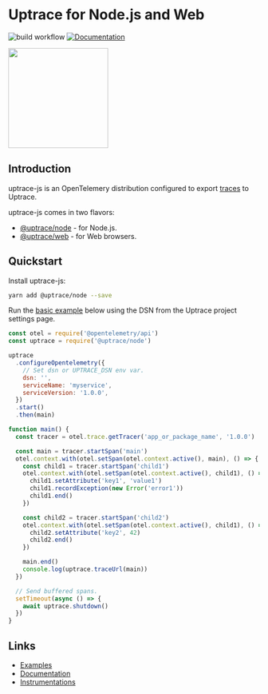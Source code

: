 # Uptrace for Node.js and Web

![build workflow](https://github.com/uptrace/uptrace-js/actions/workflows/build.yml/badge.svg)
[![Documentation](https://img.shields.io/badge/uptrace-documentation-informational)](https://docs.uptrace.dev/guide/js-node.html)

<a href="https://docs.uptrace.dev/guide/js-node.html">
  <img src="https://docs.uptrace.dev/devicon/javascript-original.svg" height="200px" />
</a>

## Introduction

uptrace-js is an OpenTelemery distribution configured to export
[traces](https://opentelemetry.uptrace.dev/guide/distributed-tracing.html) to Uptrace.

uptrace-js comes in two flavors:

- [@uptrace/node](https://docs.uptrace.dev/guide/js-node.html) - for Node.js.
- [@uptrace/web](https://docs.uptrace.dev/guide/js-browser.html) - for Web browsers.

## Quickstart

Install uptrace-js:

```bash
yarn add @uptrace/node --save
```

Run the [basic example](example/basic-node) below using the DSN from the Uptrace project settings
page.

```js
const otel = require('@opentelemetry/api')
const uptrace = require('@uptrace/node')

uptrace
  .configureOpentelemetry({
    // Set dsn or UPTRACE_DSN env var.
    dsn: '',
    serviceName: 'myservice',
    serviceVersion: '1.0.0',
  })
  .start()
  .then(main)

function main() {
  const tracer = otel.trace.getTracer('app_or_package_name', '1.0.0')

  const main = tracer.startSpan('main')
  otel.context.with(otel.setSpan(otel.context.active(), main), () => {
    const child1 = tracer.startSpan('child1')
    otel.context.with(otel.setSpan(otel.context.active(), child1), () => {
      child1.setAttribute('key1', 'value1')
      child1.recordException(new Error('error1'))
      child1.end()
    })

    const child2 = tracer.startSpan('child2')
    otel.context.with(otel.setSpan(otel.context.active(), child1), () => {
      child2.setAttribute('key2', 42)
      child2.end()
    })

    main.end()
    console.log(uptrace.traceUrl(main))
  })

  // Send buffered spans.
  setTimeout(async () => {
    await uptrace.shutdown()
  })
}
```

## Links

- [Examples](example)
- [Documentation](https://docs.uptrace.dev/guide/js-node.html)
- [Instrumentations](https://opentelemetry.uptrace.dev/instrumentations.html?lang=js)
